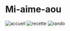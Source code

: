 # Mi-aime-aou
![accueil](https://zupimages.net/up/20/44/vjfj.jpg)
![recette](https://zupimages.net/up/20/44/bsab.jpg)
![rando](https://zupimages.net/up/20/44/832w.jpg)
